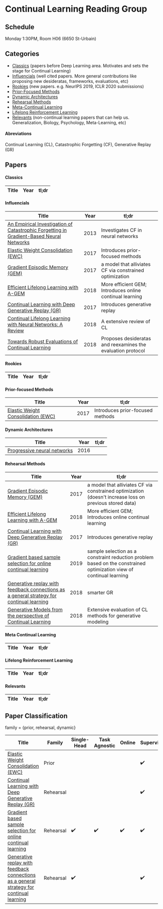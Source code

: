 # Continual Learning Reading Group

## Schedule

Monday 1:30PM, Room H06 (6650 St-Urbain)

## Categories

* [Classics](#classics) (papers before Deep Learning area. Motivates and sets the stage for Continual Learning)
* [Influencials](#influentials) (well cited papers. More general contributions like proposing new desideratas, frameworks, evaluations, etc)
* [Rookies](#rookies) (new papers. e.g. NeurIPS 2019, ICLR 2020 submissions)
* [Prior-Focused Methods](#prior-focused-methods)
* [Dynamic Architectures](#dynamic-architectures)
* [Rehearsal Methods](#rehearsal-methods)
* [Meta-Continual Learning](#meta-continual-learning)
* [Lifelong Reinforcement Learning](#lifelong-reinforcement-learning)
* [Relevants](#relevants) (non-continual learning papers that can help us. Generalization, Biology, Psychology, Meta-Learning, etc)

#### Abreviations

Continual Learning (CL), Catastrophic Forgetting (CF), Generative Replay (GR)


## Papers

#### Classics

Title | Year | tl;dr
--- | --- | ---

#### Influencials

Title | Year | tl;dr
--- | --- | ---
[An Empirical Investigation of Catastrophic Forgetting in Gradient-Based Neural Networks](https://arxiv.org/abs/1312.6211) | 2013 | Investigates CF in neural networks
[Elastic Weight Consolidation (EWC)](https://www.pnas.org/content/pnas/114/13/3521.full.pdf) | 2017 | Introduces prior-focused methods
[Gradient Episodic Memory (GEM)](https://arxiv.org/abs/1706.08840) | 2017 | a model that alliviates CF via constrained optimization
[Efficient Lifelong Learning with A-GEM](https://arxiv.org/abs/1812.00420) | 2018 | More efficient GEM; Introduces online continual learning
[Continual Learning with Deep Generative Replay (GR)](https://arxiv.org/abs/1705.08690) | 2017 | Introduces generative replay
[Continual Lifelong Learning with Neural Networks: A Review](https://arxiv.org/abs/1802.07569) | 2018 | A extensive review of CL
[Towards Robust Evaluations of Continual Learning](https://arxiv.org/abs/1805.09733) | 2018 | Proposes desideratas and reexamines the evaluation protocol

#### Rookies

Title | Year | tl;dr
--- | --- | ---

#### Prior-focused Methods

Title | Year | tl;dr
--- | --- | ---
[Elastic Weight Consolidation (EWC)](https://www.pnas.org/content/pnas/114/13/3521.full.pdf) | 2017 | Introduces prior-focused methods


#### Dynamic Architectures

Title | Year | tl;dr
--- | --- | ---
[Progressive neural networks](https://arxiv.org/abs/1606.04671) | 2016 |

#### Rehearsal Methods

Title | Year | tl;dr
--- | --- | ---
[Gradient Episodic Memory (GEM)](https://arxiv.org/abs/1706.08840) | 2017 | a model that alliviates CF via constrained optimization (doesn't increase loss on previous stored data)
[Efficient Lifelong Learning with A-GEM](https://arxiv.org/abs/1812.00420) | 2018 | More efficient GEM; Introduces online continual learning
[Continual Learning with Deep Generative Replay (GR)](https://arxiv.org/abs/1705.08690) | 2017 | Introduces generative replay
[Gradient based sample selection for online continual learning](https://arxiv.org/abs/1903.08671) | 2019 | sample selection as a constraint reduction problem based on the constrained optimization view of continual learning
[Generative replay with feedback connections as a general strategy for continual learning](https://arxiv.org/abs/1809.10635) | 2018 | smarter GR
[Generative Models from the perspective of Continual Learning](https://arxiv.org/abs/1812.09111) | 2018 | Extensive evaluation of CL methods for generative modeling

#### Meta Continual Learning

Title | Year | tl;dr
--- | --- | ---

#### Lifelong Reinforcement Learning

Title | Year | tl;dr
--- | --- | ---

#### Relevants 

Title | Year | tl;dr
--- | --- | ---


## Paper Classification

family = {prior, rehearsal, dynamic}


Title | Family | Single-Head | Task Agnostic | Online | Supervised | Generative | RL
---   | ---    | ---         | ---           | ---    | ---        | ---        | ---
[Elastic Weight Consolidation (EWC)](https://www.pnas.org/content/pnas/114/13/3521.full.pdf) | Prior | | | | :heavy_check_mark: | | :heavy_check_mark: 
[Continual Learning with Deep Generative Replay (GR)](https://arxiv.org/abs/1705.08690) | Rehearsal | | | | :heavy_check_mark: | :heavy_check_mark: || 
[Gradient based sample selection for online continual learning](https://arxiv.org/abs/1903.08671) | Rehearsal |  :heavy_check_mark: | :heavy_check_mark: | :heavy_check_mark: | :heavy_check_mark: |  |  | 
[Generative replay with feedback connections as a general strategy for continual learning](https://arxiv.org/abs/1809.10635) | Rehearsal | :heavy_check_mark: | | | :heavy_check_mark: | :heavy_check_mark: | | 
